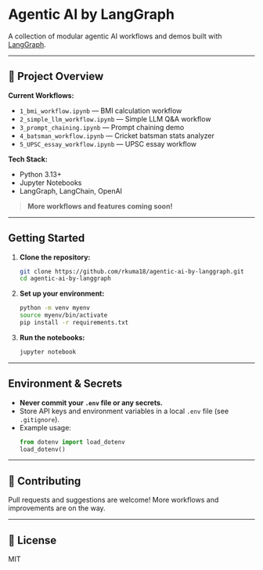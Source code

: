 # Agentic AI by LangGraph

A collection of modular agentic AI workflows and demos built with [LangGraph](https://github.com/langchain-ai/langgraph).

---

## 📂 Project Overview

**Current Workflows:**
- `1_bmi_workflow.ipynb` — BMI calculation workflow
- `2_simple_llm_workflow.ipynb` — Simple LLM Q&A workflow
- `3_prompt_chaining.ipynb` — Prompt chaining demo
- `4_batsman_workflow.ipynb` — Cricket batsman stats analyzer
- `5_UPSC_essay_workflow.ipynb` — UPSC essay workflow

**Tech Stack:**
- Python 3.13+
- Jupyter Notebooks
- LangGraph, LangChain, OpenAI

> **More workflows and features coming soon!**

---

## Getting Started

1. **Clone the repository:**
   ```bash
   git clone https://github.com/rkuma18/agentic-ai-by-langgraph.git
   cd agentic-ai-by-langgraph
   ```
2. **Set up your environment:**
   ```bash
   python -m venv myenv
   source myenv/bin/activate
   pip install -r requirements.txt
   ```
3. **Run the notebooks:**
   ```bash
   jupyter notebook
   ```

---

## Environment & Secrets
- **Never commit your `.env` file or any secrets.**
- Store API keys and environment variables in a local `.env` file (see `.gitignore`).
- Example usage:
  ```python
  from dotenv import load_dotenv
  load_dotenv()
  ```

---

## 📢 Contributing
Pull requests and suggestions are welcome! More workflows and improvements are on the way.

---

## 📄 License
MIT 
